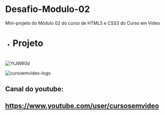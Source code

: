 # Desafio-Modulo-02
Mini-projeto do Módulo 02 do curso de HTML5 e CSS3 do Curso em Vídeo
* # Projeto <h1>
![YtJWR0d](https://user-images.githubusercontent.com/62958588/129760831-1ff45d09-c8b2-4d1a-8b0b-89a2d6b0cea5.png)

  ![cursoemvideo-logo](https://user-images.githubusercontent.com/62958588/129761363-8a2bc45b-bfce-40f9-8bf5-a04bcf3c7d23.png)
## Canal do youtube: <h2> https://www.youtube.com/user/cursosemvideo
